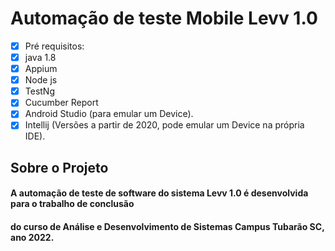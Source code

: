 # Automação de teste Mobile Levv 1.0
- [x] Pré requisitos:
- [x] java 1.8
- [x] Appium
- [x] Node js
- [x] TestNg
- [X] Cucumber Report
- [x] Android Studio (para emular um Device).
- [x] Intellij (Versões a partir de 2020, pode emular um Device na própria IDE).

<h2> Sobre o Projeto</h2>
<h4> A automação de teste de software do sistema Levv 1.0 é desenvolvida para o trabalho de conclusão</h4>
<h4> do curso de Análise e Desenvolvimento de Sistemas Campus Tubarão SC, ano 2022.</h4>

